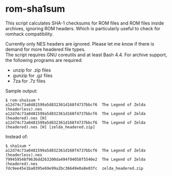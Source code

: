 # rom-sha1sum
This script calculates SHA-1 checksums for ROM files and ROM files inside archives, ignoring ROM headers. Which is particularly useful to check for romhack compatibility.

Currently only NES headers are ignored. Please let me know if there is demand for more headered file types.  
The script requires GNU coreutils and at least Bash 4.4.
For archive support, the following programs are required:
- unzip for .zip files
- gunzip for .gz files
- 7za for .7z files

Sample output:

```
$ rom-sha1sum *
a12d74c73a0481599a5d832361d168f4737bbcf6  The Legend of Zelda (headerless).nes
a12d74c73a0481599a5d832361d168f4737bbcf6  The Legend of Zelda (headered).nes [H]
a12d74c73a0481599a5d832361d168f4737bbcf6  The Legend of Zelda (headered).nes [H] [zelda_headered.zip]
```

Instead of:

```
$ sha1sum *
a12d74c73a0481599a5d832361d168f4737bbcf6  The Legend of Zelda (headerless).nes
799459548f9636dd263200da494f04058f5540e2  The Legend of Zelda (headered).nes
7dc9ee45e1ba0395e69e99a2bc36649e0a8e03fc  zelda_headered.zip
```
